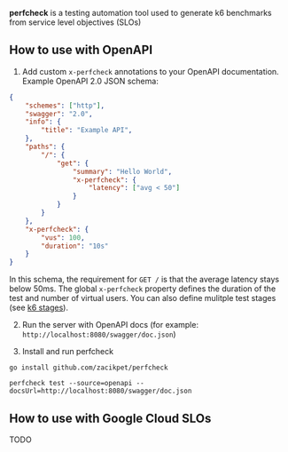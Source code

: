 **perfcheck** is a testing automation tool used to generate k6 benchmarks from service level objectives (SLOs)

## How to use with OpenAPI

1. Add custom `x-perfcheck` annotations to your OpenAPI documentation. Example OpenAPI 2.0 JSON schema:

```json
{
    "schemes": ["http"],
    "swagger": "2.0",
    "info": {
        "title": "Example API",
    },
    "paths": {
        "/": {
            "get": {
                "summary": "Hello World",
                "x-perfcheck": {
                    "latency": ["avg < 50"]
                }
            }
        }
    },
    "x-perfcheck": {
        "vus": 100,
        "duration": "10s"
    }
}
```
In this schema, the requirement for `GET /` is that the average latency stays below 50ms. The global `x-perfcheck` property defines the duration of the test and number of virtual users. You can also define mulitple test stages (see [k6 stages](https://k6.io/docs/using-k6/k6-options/reference/#stages)).

2. Run the server with OpenAPI docs (for example: `http://localhost:8080/swagger/doc.json`)

3. Install and run perfcheck

`go install github.com/zacikpet/perfcheck`

`perfcheck test --source=openapi --docsUrl=http://localhost:8080/swagger/doc.json`
## How to use with Google Cloud SLOs

TODO
